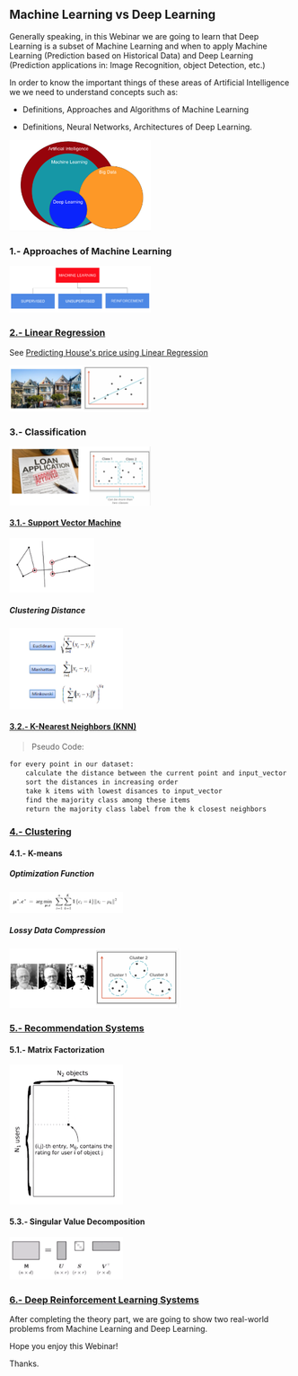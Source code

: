 ## Machine Learning vs Deep Learning

Generally speaking, in this Webinar we are going to learn that Deep Learning is a subset of Machine Learning and when to apply Machine Learning (Prediction based on Historical Data) and Deep Learning (Prediction applications in: Image Recognition, object Detection, etc.)

In order to know the important things of these areas of Artificial Intelligence we we need to understand concepts
such as:

* Definitions, Approaches and Algorithms of Machine Learning

* Definitions, Neural Networks, Architectures of Deep Learning.

<img src="img/diagram.png" width=50%>

### 1.- Approaches of Machine Learning

<img src="img/approaches.png" width=50%>

### [2.- Linear Regression](https://en.wikipedia.org/wiki/Linear_regression)

See [Predicting House's price using Linear Regression](https://github.com/Marvinsky/machine_learning_vs_deep_learning/blob/master/Predicting%20House's%20price%20using%20Linear%20Regression.ipynb)

<img src="img/linear_regression.png" width=50%>

### 3.- Classification

<img src="img/classification.png" width=50%>

#### [3.1.- Support Vector Machine](https://towardsdatascience.com/support-vector-machine-introduction-to-machine-learning-algorithms-934a444fca47)

<img src="img/support_vector_machine.png" width=30%>

##### Clustering Distance

<img src="img/clustering_distance.png" width=40%>

#### [3.2.- K-Nearest Neighbors (KNN)](https://www.analyticsvidhya.com/blog/2018/03/introduction-k-neighbours-algorithm-clustering/)

>Pseudo Code:
```
for every point in our dataset:
    calculate the distance between the current point and input_vector
    sort the distances in increasing order
    take k items with lowest disances to input_vector
    find the majority class among these items
    return the majority class label from the k closest neighbors
```

### [4.- Clustering](https://en.wikipedia.org/wiki/K-means_clustering)

#### 4.1.- K-means

##### Optimization Function

<img src="img/objective_function_kmeans.png" width=40%>

##### Lossy Data Compression

<img src="img/clustering.png" width=60%>


### [5.- Recommendation Systems](https://en.wikipedia.org/wiki/Recommender_system)

#### 5.1.- Matrix Factorization

<img src="img/matrix_factorization.png" width=40%>

#### 5.3.- Singular Value Decomposition

<img src="img/singular_value_decomposition.png" width=40%>

### [6.- Deep Reinforcement Learning Systems](https://deepmind.com/research/dqn/)



After completing the theory part, we are going to show two real-world problems from Machine Learning and Deep Learning.

Hope you enjoy this Webinar!

Thanks.